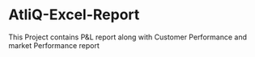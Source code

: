 # AtliQ-Excel-Report
This Project contains P&amp;L report along with Customer Performance and market Performance report 
